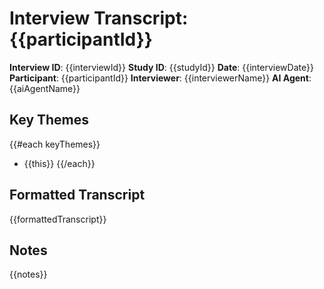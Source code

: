 # Interview Transcript: {{participantId}}

**Interview ID**: {{interviewId}}
**Study ID**: {{studyId}}
**Date**: {{interviewDate}}
**Participant**: {{participantId}}
**Interviewer**: {{interviewerName}}
**AI Agent**: {{aiAgentName}}

## Key Themes
{{#each keyThemes}}
- {{this}}
{{/each}}

## Formatted Transcript
{{formattedTranscript}}

## Notes
{{notes}}

